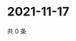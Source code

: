 # 2021-11-17

共 0 条

<!-- BEGIN WEIBO -->
<!-- 最后更新时间 Wed Nov 17 2021 22:13:17 GMT+0800 (China Standard Time) -->

<!-- END WEIBO -->
